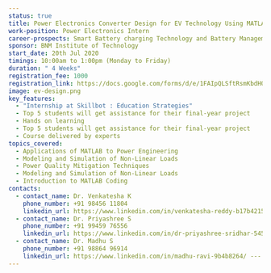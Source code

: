 ```yaml
---
status: true
title: Power Electronics Converter Design for EV Technology Using MATLAB
work-position: Power Electronics Intern
career-prospects: Smart Battery charging Technology and Battery Management Systems
sponsor: BNM Institute of Technology
start_date: 20th Jul 2020
timings: 10:00am to 1:00pm (Monday to Friday)
duration: " 4 Weeks"
registration_fee: 1000
registration_link: https://docs.google.com/forms/d/e/1FAIpQLSftRsmKbdH0j1BhaX3D8a2-WxTDQARZwdbBQjFM14ewr3rwkg/viewform?usp=sf_link
image: ev-design.png
key_features:
  - "Internship at Skillbot : Education Strategies"
  - Top 5 students will get assistance for their final-year project
  - Hands on learning
  - Top 5 students will get assistance for their final-year project
  - Course delivered by experts
topics_covered:
  - Applications of MATLAB to Power Engineering
  - Modeling and Simulation of Non-Linear Loads
  - Power Quality Mitigation Techniques
  - Modeling and Simulation of Non-Linear Loads
  - Introduction to MATLAB Coding
contacts:
  - contact_name: Dr. Venkatesha K
    phone_number: +91 98456 11804
    linkedin_url: https://www.linkedin.com/in/venkatesha-reddy-b17b42150/
  - contact_name: Dr. Priyashree S
    phone_number: +91 99459 76556
    linkedin_url: https://www.linkedin.com/in/dr-priyashree-sridhar-54587516/
  - contact_name: Dr. Madhu S
    phone_number: +91 98864 96914
    linkedin_url: https://www.linkedin.com/in/madhu-ravi-9b4b8264/ ---
---
```

